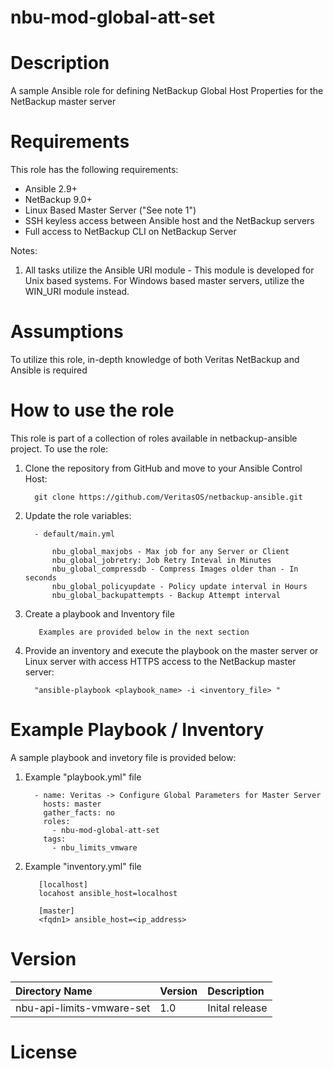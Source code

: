 nbu-mod-global-att-set
======================

# Description

A sample Ansible role for defining NetBackup Global Host Properties for the NetBackup master server

# Requirements

This role has the following requirements:

  - Ansible 2.9+
  - NetBackup 9.0+
  - Linux Based Master Server ("See note 1")
  - SSH keyless access between Ansible host and the NetBackup servers
  - Full access to NetBackup CLI on NetBackup Server

Notes:

  1. All tasks utilize the Ansible URI module - This module is developed for Unix based systems. For Windows based master servers, utilize the WIN_URI module instead. 

# Assumptions

To utilize this role, in-depth knowledge of both Veritas NetBackup and Ansible is required

# How to use the role

This role is part of a collection of roles available in netbackup-ansible project. To use the role:

  1. Clone the repository from GitHub and move to your Ansible Control Host:

           git clone https://github.com/VeritasOS/netbackup-ansible.git

  2. Update the role variables: 

           - default/main.yml

               nbu_global_maxjobs - Max job for any Server or Client
               nbu_global_jobretry: Job Retry Inteval in Minutes
               nbu_global_compressdb - Compress Images older than - In seconds
               nbu_global_policyupdate - Policy update interval in Hours
               nbu_global_backupattempts - Backup Attempt interval

  3. Create a playbook and Inventory file

            Examples are provided below in the next section

  4. Provide an inventory and execute the playbook on the master server or Linux server with access HTTPS access to the NetBackup master server:

           "ansible-playbook <playbook_name> -i <inventory_file> "

# Example Playbook / Inventory

A sample playbook and invetory file is provided below:

  1. Example "playbook.yml" file

           - name: Veritas -> Configure Global Parameters for Master Server
             hosts: master
             gather_facts: no
             roles:
               - nbu-mod-global-att-set
             tags:
               - nbu_limits_vmware

  2. Example "inventory.yml" file

	        [localhost]
	        locahost ansible_host=localhost

	        [master]
	        <fqdn1> ansible_host=<ip_address>

# Version

| Directory Name | Version | Description | 
| :--- | :--- |:--- |
| nbu-api-limits-vmware-set | 1.0 | Inital release |

# License

